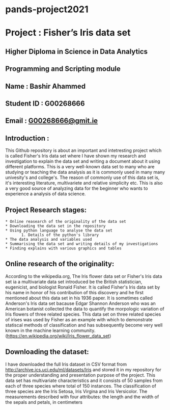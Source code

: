 # pands-project2021
# Project : Fisher’s Iris data set

## Higher Diploma in Science in Data Analytics
## Programming and Scripting module

## Name : Bashir Ahammed
## Student ID : G00268666
## Email : G00268666@gmit.ie



## Introduction :
This Github repository is about an important and intetresting project which is called Fisher's Iris data set where I have shown my research and investigation to explain the data set and writing a document about it using different platforms. This is a very well-known data set to many who are studying or teaching the data analysis as it is commonly used in many many univesity's and college's. The reason of commonly use of this data set is, it's interesting literature, multivariete and relative simplicity etc. This is also a very good source of analyzing data for the beginner who wants to experience a analysis of data science.   


## Project Research stages:
    * Online reasearch of the originality of the data set 
    * Downloading the data set in the repository 
    * Using python language to analyse the data set
           1. Details of the python's library 
    * The data analysis and variables used
    * Summarising the data set and writing details of my investigations
    * Finding explains with various graphics and tables   


## Online research of the originality:

According to the wikipedia.org, The Iris flower data set or Fisher's Iris data set ia a multivariate data set introduced be the British statistician, eugenicist, and biologist Ronald Fisher. It is called Fisher's Iris data set by his name in honor of his contribution of this discovery and he first mentioned about this data set in his 1936 paper. It is sometimes called Anderson's Iris data set bacause Edgar Shannon Anderson who was an American botanist collected the data to quantify the morpologic variation of Iris flowers of three related species. This data set on three related species of irises was used by Fisher as an example with which to demonstrate statiscal methods of classification and has subsequently become very well known in the machine learning community.(https://en.wikipedia.org/wiki/Iris_flower_data_set) 


## Downloading the dataset: 

I have downloaded the full Iris dataset in CSV format from http://archive.ics.uci.edu/ml/datasets/Iris and stored it in my repository for the proper understanding and presentation purpose of the project. This data set has multivariate characteristics and it consists of 50 samples from each of three species where total of 150 instances. The classification of three species are the Iris Setosa, Iris Virgina and Iris Versicolor. The measurements described with four attributes: the length and the width of the sepals and petals, in centimeters